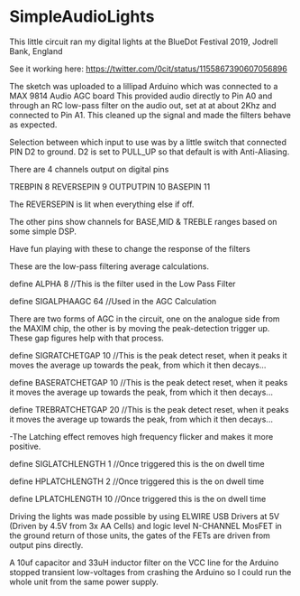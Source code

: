 # SimpleAudioLights

This little circuit ran my digital lights at the BlueDot Festival 2019, Jodrell Bank, England

See it working here: 
https://twitter.com/0cit/status/1155867390607056896


The sketch was uploaded to a lillipad Arduino which was connected to a MAX 9814 Audio AGC board
This provided audio directly to Pin A0 and through an RC low-pass filter on the audio out, set at at about 2Khz and connected to Pin A1. This cleaned up the signal and made the filters behave as expected.

Selection between which input to use was by a little switch that connected PIN D2 to ground.
D2 is set to PULL_UP so that default is with Anti-Aliasing.

There are 4 channels output on digital pins

TREBPIN 8
REVERSEPIN 9
OUTPUTPIN 10
BASEPIN 11


The REVERSEPIN is lit when everything else if off.

The other pins show channels for BASE,MID & TREBLE ranges based on some simple DSP.

Have fun playing with these to change the response of the filters

These are the low-pass filtering average calculations.

define ALPHA 8 //This is the filter used in the Low Pass Filter

define SIGALPHAAGC 64   //Used in the AGC Calculation


There are two forms of AGC in the circuit, one on the analogue side from the MAXIM chip, the other is by moving the peak-detection trigger up. These gap figures help with that process.

define SIGRATCHETGAP 10 //This is the peak detect reset, when it peaks it moves the average up towards the peak, from which it then decays...

define BASERATCHETGAP 10 //This is the peak detect reset, when it peaks it moves the average up towards the peak, from which it then decays...

define TREBRATCHETGAP 20 //This is the peak detect reset, when it peaks it moves the average up towards the peak, from which it then decays...

-The Latching effect removes high frequency flicker and makes it more positive.

define SIGLATCHLENGTH 1 //Once triggered this is the on dwell time

define HPLATCHLENGTH 2 //Once triggered this is the on dwell time

define LPLATCHLENGTH 10 //Once triggered this is the on dwell time


Driving the lights was made possible by using ELWIRE USB Drivers at 5V (Driven by 4.5V from 3x AA Cells) and logic level
N-CHANNEL MosFET in the ground return of those units, the gates of the FETs are driven from output pins directly.

A 10uf capacitor and 33uH inductor filter on the VCC line for the Arduino stopped transient low-voltages from crashing
the Arduino so I could run the whole unit from the same power supply.

